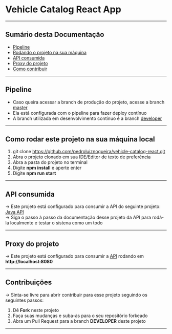 # Vehicle Catalog React App

<hr>
<h2>Sumário desta Documentação</h2>
<ul>
  <li><a href="#pipeline">Pipeline</a></li>
  <li><a href="#rodando">Rodando o projeto na sua máquina</a></li>
  <li><a href="#cons">API consumida</a></li>
  <li><a href="#proxy">Proxy do projeto</a></li>
  <li><a href="#contr">Como contribuir</a></li>
</ul>
<hr>

<div id="pipeline"><div>
  
## Pipeline

- Caso queira acessar a branch de produção do projeto, acesse a branch <a href="https://github.com/pedroluiznogueira/vehicle-catalog-react/tree/master">master</a>
- Ela está configurada com o pipeline para fazer deploy contínuo
- A branch utilizada em desenvolvimento contínuo é a branch <a href="https://github.com/pedroluiznogueira/vehicle-catalog-react/tree/developer">developer</a> 
<hr>

<div id="rodando"><div>
   
## Como rodar este projeto na sua máquina local

1. git clone https://github.com/pedroluiznogueira/vehicle-catalog-react.git
2. Abra o projeto clonado em sua IDE/Editor de texto de preferência
3. Abra a pasta do projeto no terminal
4. Digite <b>npm install</b> e aperte enter
5. Digite <b>npm run start</b>
<hr>

<div id="cons"><div>
   
##  API consumida

-> Este projeto está configurado para consumir a API do seguinte projeto:
   <a href="https://github.com/pedroluiznogueira/vehicle-catalog-java">Java API</a><br>
-> Siga o passo à passo da documentação desse projeto da API para rodá-la localmente e testar o sistena como um todo
<hr>
   
<div id="proxy"><div>
   
## Proxy do projeto

-> Este projeto está configurado para consumir a <a href="https://github.com/pedroluiznogueira/vehicle-catalog-java">API</a> rodando em <b>http://localhost:8080</b><br>
<hr>
   
<div id="contr"><div>
   
## Contribuições

-> Sinta-se livre para abrir contribuir para esse projeto seguindo os seguintes passos:

1. Dê <b>Fork</b> neste projeto
2. Faça suas mudanças e suba-às para o seu repositório forkeado
3. Abra um Pull Request para a branch <b>DEVELOPER</b> deste projeto

<hr>
